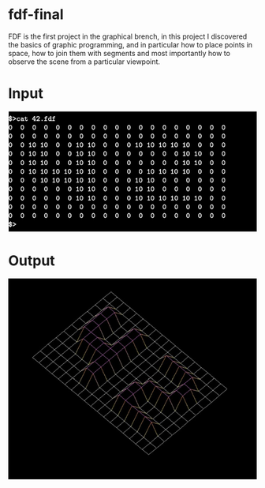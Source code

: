 # fdf-final

FDF is the first project in the graphical brench, in this project I discovered the basics of graphic programming, and in particular how to place points in space, how to join them with segments and most importantly how to observe the scene from a particular viewpoint.

# Input
![](https://github.com/mhjony/fdf-final/blob/master/fdf_input.png)

# Output
![](https://github.com/mhjony/fdf-final/blob/master/fdf_output.jpg)
